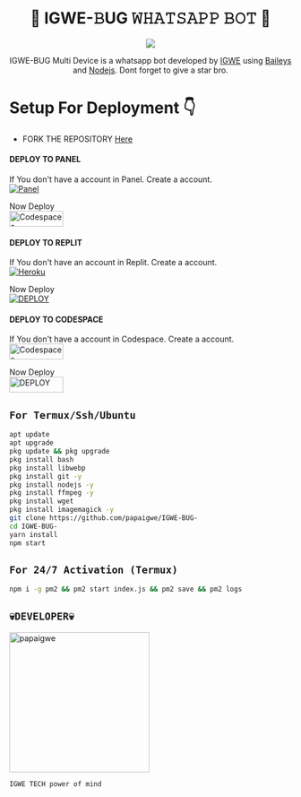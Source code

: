 <h1 align="center">👾 IGWE-𝙱UG 𝚆𝙷𝙰𝚃𝚂𝙰𝙿𝙿 𝙱𝙾𝚃 👾<br></h1>
<p align="center">
<img src="https://i.imgur.com/xYRPQOG.jpeg" />
</p>

<p align="center">
IGWE-BUG Multi Device is a whatsapp bot developed by <a href="https://github.com/papaigwe.png" target="_blank">IGWE</a> using <a href="https://github.com/adiwajshing/Baileys" target="_blank">Baileys</a> and <a href="https://github.com/nodejs" target="_blank">Nodejs</a>. Dont forget to give a star bro.
</p>



# Setup For Deployment 👇

- FORK THE REPOSITORY [Here](https://github.com/papaigwe/IGWE-BUG/fork)


#### DEPLOY TO PANEL
 If You don't have a account in Panel. Create a account.
    <br>
<a href='https://bot-hosting.net/login' target="_blank"><img alt='Panel' src='https://img.shields.io/badge/CREATE-h?color=black&style=for-the-badge&logo=visualstudiocode'/></a>

Now Deploy
    <br>
<a href='https://bot-hosting.net/' target="_blank"><img alt='Codespaces' src='https://img.shields.io/badge/DEPLOY-h?color=black&style=for-the-badge&logo=visualstudiocode' width="96.35" height="28"/></a></p>  

#### DEPLOY TO REPLIT
 If You don't have an account in Replit. Create a account.
    <br>
<a href='https://replit.com/signup' target="_blank"><img alt='Heroku' src='https://img.shields.io/badge/-Create-black?style=for-the-badge&logo=replit&logoColor=white'/></a>

 Now Deploy
    <br>
    <a href='https://repl.it/github/papaigwe/IGWE-BUG' target="_blank"><img alt='DEPLOY' src='https://img.shields.io/badge/-DEPLOY-black?style=for-the-badge&logo=replit&logoColor=white'/></a>

#### DEPLOY TO CODESPACE

 If You don't have a account in Codespace. Create a account.
    <br>
<a href='https://github.com/login?return_to=https%3A%2F%2Fgithub.com%2Fcodespaces' target="_blank"><img alt='Codespaces' src='https://img.shields.io/badge/CREATE-h?color=black&style=for-the-badge&logo=visualstudiocode' width="96.35" height="28"/></a></p>

 Now Deploy
    <br>
<a href='https://github.com/codespaces/new' target="_blank"><img alt='DEPLOY' src='https://img.shields.io/badge/DEPLOY -h?color=black&style=for-the-badge&logo=visualstudiocode' width="96.35" height="28"/></a></p>


## `For Termux/Ssh/Ubuntu`
```bash
apt update
apt upgrade
pkg update && pkg upgrade
pkg install bash
pkg install libwebp
pkg install git -y
pkg install nodejs -y 
pkg install ffmpeg -y 
pkg install wget
pkg install imagemagick -y
git clone https://github.com/papaigwe/IGWE-BUG-
cd IGWE-BUG-
yarn install
npm start
```


## `For 24/7 Activation (Termux)`
```bash
npm i -g pm2 && pm2 start index.js && pm2 save && pm2 logs
```

## `💀DEVELOPER💀` 
<a href="https://github.com/papaigwe"><img src="https://github.com/papaigwe.png" width="250" height="250" alt="papaigwe"/></a>

```IGWE TECH power of mind```
